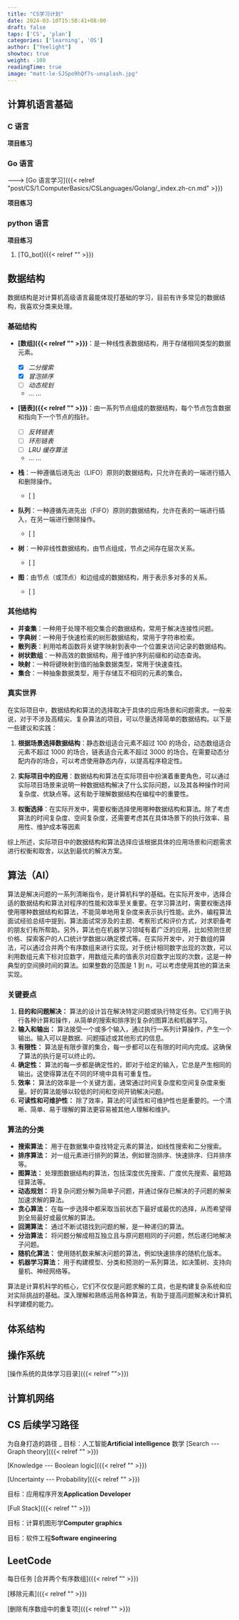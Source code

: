 ```yaml
---
title: "CS学习计划"
date: 2024-03-10T15:58:41+08:00
draft: false
taps: ['CS', 'plan']
categories: ['learning', 'OS']
author: ["Yeelight"]
showtoc: true
weight: -100
readingTime: true
image: "matt-le-SJSpo9hQf7s-unsplash.jpg"
---
```


## 计算机语言基础

### C 语言

**项目练习**

### Go 语言

———> [Go 语言学习]({{< relref "post/CS/1.ComputerBasics/CSLanguages/Golang/_index.zh-cn.md" >}})

**项目练习**

### python 语言

**项目练习**

1. [TG_bot]({{< relref "" >}})

## 数据结构

数据结构是对计算机高级语言最能体现打基础的学习，目前有许多常见的数据结构，我喜欢分类来处理。

### 基础结构

- **[数组]({{< relref "" >}})**：是一种线性表数据结构，用于存储相同类型的数据元素。


  - [x] *二分搜索*
  - [x] *冒泡排序*
  - [ ] *动态规划*
  - ... ...
- **[链表]({{< relref "" >}})**：由一系列节点组成的数据结构，每个节点包含数据和指向下一个节点的指针。

  - [ ] *反转链表*
  - [ ] *环形链表*
  - [ ] *LRU 缓存算法*
  - ... ...
- **栈**：一种遵循后进先出（LIFO）原则的数据结构，只允许在表的一端进行插入和删除操作。
  - [ ]
- **队列**：一种遵循先进先出（FIFO）原则的数据结构，允许在表的一端进行插入，在另一端进行删除操作。
  - [ ]
- **树**：一种非线性数据结构，由节点组成，节点之间存在层次关系。
  - [ ]
- **图**：由节点（或顶点）和边组成的数据结构，用于表示多对多的关系。
  - [ ]

### 其他结构

- **并查集**：一种用于处理不相交集合的数据结构，常用于解决连接性问题。
- **字典树**：一种用于快速检索的树形数据结构，常用于字符串检索。
- **散列表**：利用哈希函数将关键字映射到表中一个位置来访问记录的数据结构。
- **树状数组**：一种高效的数据结构，用于维护序列前缀和的动态查询。
- **映射**：一种将键映射到值的抽象数据类型，常用于快速查找。
- **集合**：一种抽象数据类型，用于存储互不相同的元素的集合。

### 真实世界

在实际项目中，数据结构和算法的选择取决于具体的应用场景和问题需求。一般来说，对于不涉及高精尖、复杂算法的项目，可以尽量选择简单的数据结构。以下是一些建议和实践：

1. **根据场景选择数据结构**：静态数组适合元素不超过 100 的场合，动态数组适合元素不超过 1000 的场合，链表适合元素不超过 3000 的场合。在需要动态分配内存的场合，可以考虑使用静态内存，以提高程序稳定性。

2. **实际项目中的应用**：数据结构和算法在实际项目中扮演着重要角色，可以通过实际项目场景来说明一种数据结构解决了什么实际问题，以及其各种操作时间复杂度、优缺点等。这有助于理解数据结构在编程中的重要性。

3. **权衡选择**：在实际开发中，需要权衡选择使用哪种数据结构和算法。除了考虑算法的时间复杂度、空间复杂度，还需要考虑其在具体场景下的执行效率、易用性、维护成本等因素

综上所述，实际项目中的数据结构和算法选择应该根据具体的应用场景和问题需求进行权衡和取舍，以达到最优的解决方案。

## 算法（AI）

算法是解决问题的一系列清晰指令，是计算机科学的基础。在实际开发中，选择合适的数据结构和算法对程序的性能和效率至关重要。在学习算法时，需要权衡选择使用哪种数据结构和算法，不能简单地用复杂度来表示执行性能。此外，编程算法面试经验总结中提到，算法面试常涉及的主题、考察形式和评价方式，对求职备考的朋友们有所帮助。另外，算法也在机器学习领域有着广泛的应用，比如预测住房价格、探索客户的人口统计学数据以确定模式等。在实际开发中，对于数组的算法，可以通过合并两个有序数组来进行实现。对于统计相同数字出现的次数，可以利用数组元素下标对应数字，用数组元素的值表示对应数字出现的次数，这是一种典型的空间换时间的算法。如果整数的范围是 1 到 n，可以考虑使用其他的算法来实现。

### 关键要点

1. **目的和问题解决：** 算法的设计旨在解决特定问题或执行特定任务。它们用于执行各种计算和操作，从简单的搜索和排序到复杂的图算法和机器学习。
2. **输入和输出：** 算法接受一个或多个输入，通过执行一系列计算操作，产生一个输出。输入可以是数据、问题描述或其他形式的信息。
3. **有限性：** 算法是有限步骤的集合，每一步都可以在有限的时间内完成。这确保了算法的执行是可以终止的。
4. **确定性：** 算法的每一步都是确定性的，即对于给定的输入，它总是产生相同的输出。这使得算法在不同的环境中具有可重复性。
5. **效率：** 算法的效率是一个关键方面，通常通过时间复杂度和空间复杂度来衡量。好的算法能够以较低的时间和空间开销解决问题。
6. **可读性和可维护性：** 除了效率，算法的可读性和可维护性也是重要的。一个清晰、简单、易于理解的算法更容易被其他人理解和维护。

### 算法的分类

- **搜索算法：** 用于在数据集中查找特定元素的算法，如线性搜索和二分搜索。
- **排序算法：** 对一组元素进行排列的算法，例如冒泡排序、快速排序、归并排序等。
- **图算法：** 处理图数据结构的算法，包括深度优先搜索、广度优先搜索、最短路径算法等。
- **动态规划：** 将复杂问题分解为简单子问题，并通过保存已解决的子问题的解来加速求解的算法。
- **贪心算法：** 在每一步选择中都采取当前状态下最好或最优的选择，从而希望得到全局最好或最优解的算法。
- **回溯算法：** 通过不断试错找到问题的解，是一种递归的算法。
- **分治算法：** 将问题分解成相互独立且与原问题相同的子问题，然后递归地解决子问题。
- **随机化算法：** 使用随机数来解决问题的算法，例如快速排序的随机化版本。
- **机器学习算法：** 用于构建模型、分类和预测的一系列算法，如决策树、支持向量机、神经网络等。

算法是计算机科学的核心，它们不仅仅是问题求解的工具，也是构建复杂系统和应对实际挑战的基础。深入理解和熟练运用各种算法，有助于提高问题解决和计算机科学建模的能力。

## 体系结构

## 操作系统

[操作系统的具体学习目录]({{< relref "">}})

## 计算机网络

## CS 后续学习路径

 为自身打造的路径
_
目标：人工智能**Artificial intelligence**
数学
[Search --- Graph theory]({{< relref "" >}})

[Knowledge --- Boolean logic]({{< relref "" >}})

[Uncertainty --- Probability]({{< relref "" >}})


目标：应用程序开发**Application Developer**

[Full Stack]({{< relref "" >}})

目标：计算机图形学**Computer graphics**

目标：软件工程**Software engineering**

## LeetCode

每日任务
[合并两个有序数组]({{< relref "" >}})

[移除元素]({{< relref "" >}})

[删除有序数组中的重复项]({{< relref "" >}})

